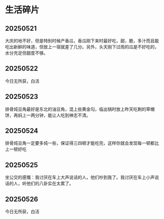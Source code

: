 # 生活碎片

## 20250521

大庆的地不好，但是特别时候产香瓜，香瓜刚下来时最好吃，甜，脆，多汁而且能吃出新鲜的味道，但放上一宿就差了几分。另外，头天刚下过雨的瓜是不好吃的，水分充足但甜度不够。

## 20250522

今日无所获，白活

## 20250523

排骨炖豆角最好是东北的油豆角，混上些黄金勾，临出锅时放上昨天吃剩的草帽饼，再焖上一两分钟，能让人吃到神志不清。

## 20250524

排骨炖豆角一定要多炖一些，保证得三四顿才能吃完，这样你就会发现每一顿都比上一顿好吃

## 20250525

坐公交的感慨：我讨厌在车上大声说话的人，他们吵到我了。我讨厌在车上小声说话的人，听他们的八卦实在太累了。

## 20250526

今日无所获，白活
